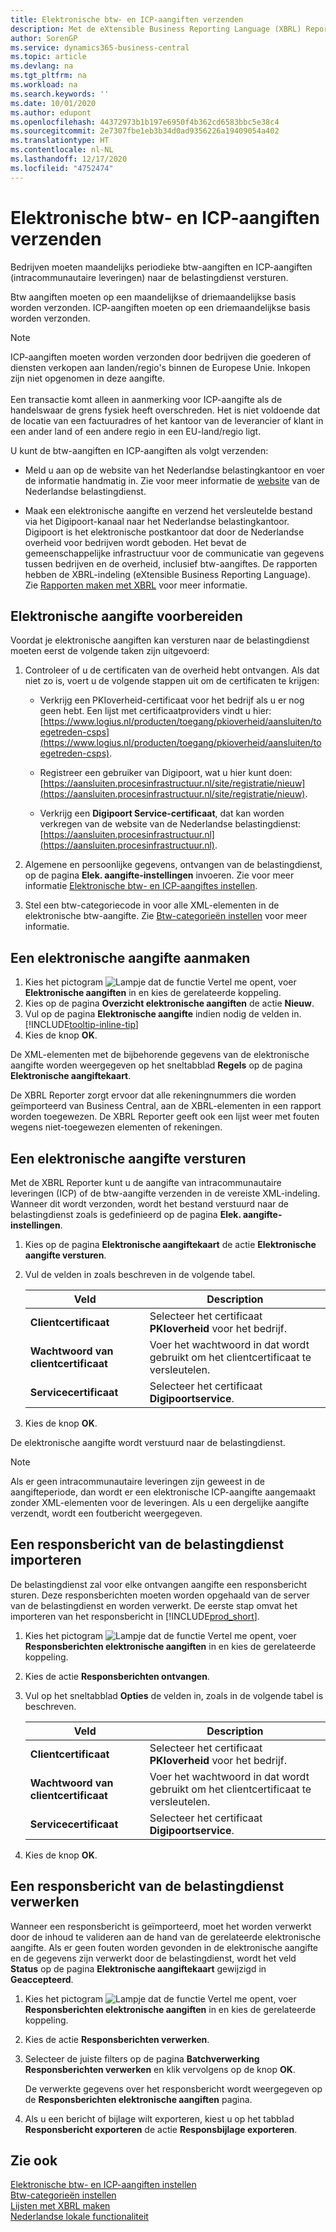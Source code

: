 ```yaml
---
title: Elektronische btw- en ICP-aangiften verzenden
description: Met de eXtensible Business Reporting Language (XBRL) Reporter kunt u de aangifte van Intracommunautaire Leveringen (ICP) of de btw-aangifte in de vereiste XML-indeling verzenden. Wanneer dit wordt verzonden, wordt het bestand verstuurd naar de belastingdienst zoals is gedefinieerd op de pagina Elek. aangifte-instellingen.
author: SorenGP
ms.service: dynamics365-business-central
ms.topic: article
ms.devlang: na
ms.tgt_pltfrm: na
ms.workload: na
ms.search.keywords: ''
ms.date: 10/01/2020
ms.author: edupont
ms.openlocfilehash: 44372973b1b197e6950f4b362cd6583bbc5e38c4
ms.sourcegitcommit: 2e7307fbe1eb3b34d0ad9356226a19409054a402
ms.translationtype: HT
ms.contentlocale: nl-NL
ms.lasthandoff: 12/17/2020
ms.locfileid: "4752474"
---
```

# <a name="submitting-electronic-vat-and-icp-declarations"></a>Elektronische btw- en ICP-aangiften verzenden
Bedrijven moeten maandelijks periodieke btw-aangiften en ICP-aangiften (intracommunautaire leveringen) naar de belastingdienst versturen.  

Btw aangiften moeten op een maandelijkse of driemaandelijkse basis worden verzonden.
ICP-aangiften moeten op een driemaandelijkse basis worden verzonden.

> [!NOTE]  
> ICP-aangiften moeten worden verzonden door bedrijven die goederen of diensten verkopen aan landen/regio's binnen de Europese Unie. Inkopen zijn niet opgenomen in deze aangifte. <br /><br />
Een transactie komt alleen in aanmerking voor ICP-aangifte als de handelswaar de grens fysiek heeft overschreden. Het is niet voldoende dat de locatie van een factuuradres of het kantoor van de leverancier of klant in een ander land of een andere regio in een EU-land/regio ligt.  

U kunt de btw-aangiften en ICP-aangiften als volgt verzenden:  

- Meld u aan op de website van het Nederlandse belastingkantoor en voer de informatie handmatig in. Zie voor meer informatie de [website](https://go.microsoft.com/fwlink/?LinkID=223151) van de Nederlandse belastingdienst.  

- Maak een elektronische aangifte en verzend het versleutelde bestand via het Digipoort-kanaal naar het Nederlandse belastingkantoor. Digipoort is het elektronische postkantoor dat door de Nederlandse overheid voor bedrijven wordt geboden. Het bevat de gemeenschappelijke infrastructuur voor de communicatie van gegevens tussen bedrijven en de overheid, inclusief btw-aangiftes. De rapporten hebben de XBRL-indeling (eXtensible Business Reporting Language). Zie [Rapporten maken met XBRL](../../bi-create-reports-with-xbrl.md) voor meer informatie.

## <a name="to-prepare-for-electronic-declaration"></a>Elektronische aangifte voorbereiden
Voordat je elektronische aangiften kan versturen naar de belastingdienst moeten eerst de volgende taken zijn uitgevoerd:

1. Controleer of u de certificaten van de overheid hebt ontvangen. Als dat niet zo is, voert u de volgende stappen uit om de certificaten te krijgen:

    - Verkrijg een PKIoverheid-certificaat voor het bedrijf als u er nog geen hebt. Een lijst met certificaatproviders vindt u hier: [https://www.logius.nl/producten/toegang/pkioverheid/aansluiten/toegetreden-csps](https://www.logius.nl/producten/toegang/pkioverheid/aansluiten/toegetreden-csps).  

    - Registreer een gebruiker van Digipoort, wat u hier kunt doen: [https://aansluiten.procesinfrastructuur.nl/site/registratie/nieuw](https://aansluiten.procesinfrastructuur.nl/site/registratie/nieuw).

    - Verkrijg een **Digipoort Service-certificaat**, dat kan worden verkregen van de website van de Nederlandse belastingdienst: [https://aansluiten.procesinfrastructuur.nl](https://aansluiten.procesinfrastructuur.nl).

2. Algemene en persoonlijke gegevens, ontvangen van de belastingdienst, op de pagina **Elek. aangifte-instellingen** invoeren. Zie voor meer informatie [Elektronische btw- en ICP-aangiftes instellen](how-to-set-up-electronic-vat-and-icp-declarations.md).

3. Stel een btw-categoriecode in voor alle XML-elementen in de elektronische btw-aangifte. Zie [Btw-categorieën instellen](how-to-set-up-vat-categories.md) voor meer informatie.

## <a name="to-create-an-electronic-declaration"></a>Een elektronische aangifte aanmaken
1. Kies het pictogram ![Lampje dat de functie Vertel me opent](../../media/ui-search/search_small.png "Vertel me wat u wilt doen"), voer **Elektronische aangiften** in en kies de gerelateerde koppeling.  
2. Kies op de pagina **Overzicht elektronische aangiften** de actie **Nieuw**.  
3. Vul op de pagina **Elektronische aangifte** indien nodig de velden in. [!INCLUDE[tooltip-inline-tip](../../includes/tooltip-inline-tip_md.md)]  
4. Kies de knop **OK**.

De XML-elementen met de bijbehorende gegevens van de elektronische aangifte worden weergegeven op het sneltabblad **Regels** op de pagina **Elektronische aangiftekaart**.

De XBRL Reporter zorgt ervoor dat alle rekeningnummers die worden geïmporteerd van Business Central, aan de XBRL-elementen in een rapport worden toegewezen. De XBRL Reporter geeft ook een lijst weer met fouten wegens niet-toegewezen elementen of rekeningen.

## <a name="to-submit-an-electronic-declaration"></a>Een elektronische aangifte versturen
Met de XBRL Reporter kunt u de aangifte van intracommunautaire leveringen (ICP) of de btw-aangifte verzenden in de vereiste XML-indeling. Wanneer dit wordt verzonden, wordt het bestand verstuurd naar de belastingdienst zoals is gedefinieerd op de pagina **Elek. aangifte-instellingen**.

1. Kies op de pagina **Elektronische aangiftekaart** de actie **Elektronische aangifte versturen**.
2. Vul de velden in zoals beschreven in de volgende tabel.

    |Veld|Description|  
    |---------------------------------|---------------------------------------|  
    |**Clientcertificaat**|Selecteer het certificaat **PKIoverheid** voor het bedrijf.|  
    |**Wachtwoord van clientcertificaat**|Voer het wachtwoord in dat wordt gebruikt om het clientcertificaat te versleutelen.|
    |**Servicecertificaat**|Selecteer het certificaat **Digipoortservice**.|

3. Kies de knop **OK**.  

De elektronische aangifte wordt verstuurd naar de belastingdienst.

> [!NOTE]  
> Als er geen intracommunautaire leveringen zijn geweest in de aangifteperiode, dan wordt er een elektronische ICP-aangifte aangemaakt zonder XML-elementen voor de leveringen. Als u een dergelijke aangifte verzendt, wordt een foutbericht weergegeven.

## <a name="to-import-a-response-message-from-the-tax-authorities"></a>Een responsbericht van de belastingdienst importeren
De belastingdienst zal voor elke ontvangen aangifte een responsbericht sturen. Deze responsberichten moeten worden opgehaald van de server van de belastingdienst en worden verwerkt. De eerste stap omvat het importeren van het responsbericht in [!INCLUDE[prod_short](../../includes/prod_short.md)].

1. Kies het pictogram ![Lampje dat de functie Vertel me opent](../../media/ui-search/search_small.png "Vertel me wat u wilt doen"), voer **Responsberichten elektronische aangiften** in en kies de gerelateerde koppeling.  
2. Kies de actie **Responsberichten ontvangen**.  
3. Vul op het sneltabblad **Opties** de velden in, zoals in de volgende tabel is beschreven.  

    |Veld|Description|  
    |---------------------------------|---------------------------------------|  
    |**Clientcertificaat**|Selecteer het certificaat **PKIoverheid** voor het bedrijf.|  
    |**Wachtwoord van clientcertificaat**|Voer het wachtwoord in dat wordt gebruikt om het clientcertificaat te versleutelen.|
    |**Servicecertificaat**|Selecteer het certificaat **Digipoortservice**.|  

4. Kies de knop **OK**.

## <a name="to-process-a-response-message-from-the-tax-authorities"></a>Een responsbericht van de belastingdienst verwerken
Wanneer een responsbericht is geïmporteerd, moet het worden verwerkt door de inhoud te valideren aan de hand van de gerelateerde elektronische aangifte. Als er geen fouten worden gevonden in de elektronische aangifte en de gegevens zijn verwerkt door de belastingdienst, wordt het veld **Status** op de pagina **Elektronische aangiftekaart** gewijzigd in **Geaccepteerd**.

1. Kies het pictogram ![Lampje dat de functie Vertel me opent](../../media/ui-search/search_small.png "Vertel me wat u wilt doen"), voer **Responsberichten elektronische aangiften** in en kies de gerelateerde koppeling.  
2. Kies de actie **Responsberichten verwerken**.  
3. Selecteer de juiste filters op de pagina **Batchverwerking Responsberichten verwerken** en klik vervolgens op de knop **OK**.  

    De verwerkte gegevens over het responsbericht wordt weergegeven op de **Responsberichten elektronische aangiften** pagina.  

4. Als u een bericht of bijlage wilt exporteren, kiest u op het tabblad **Responsbericht exporteren** de actie **Responsbijlage exporteren**.

## <a name="see-also"></a>Zie ook  
[Elektronische btw- en ICP-aangiften instellen](how-to-set-up-electronic-vat-and-icp-declarations.md)  
[Btw-categorieën instellen](how-to-set-up-vat-categories.md)  
[Lijsten met XBRL maken](../../bi-create-reports-with-xbrl.md)  
[Nederlandse lokale functionaliteit](netherlands-local-functionality.md)
